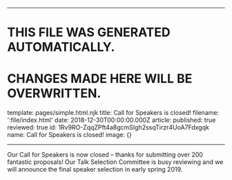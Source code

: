 ----

# THIS FILE WAS GENERATED AUTOMATICALLY.
# CHANGES MADE HERE WILL BE OVERWRITTEN.

template: pages/simple.html.njk
title: Call for Speakers is closed!
filename: ':file/index.html'
date: 2018-12-30T00:00:00.000Z
article:
  published: true
  reviewed: true
  id: 1Rv9RO-ZqqZPft4a8gcmSIgh2ssqTirzr4UoA7Fdxgqk
  name: Call for Speakers is closed!
  image: {}

----


Our Call for Speakers is now closed – thanks for submitting over 200 fantastic
proposals! Our Talk Selection Committee is busy reviewing and we will announce
the final speaker selection in early spring 2019.
